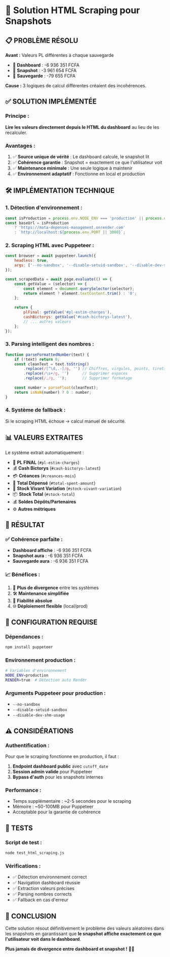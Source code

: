 # 🎯 Solution HTML Scraping pour Snapshots

## 📋 **PROBLÈME RÉSOLU**

**Avant :** Valeurs PL différentes à chaque sauvegarde
- 🎯 **Dashboard** : -6 936 351 FCFA  
- 📸 **Snapshot** : -3 961 654 FCFA
- 💾 **Sauvegarde** : -79 655 FCFA

**Cause :** 3 logiques de calcul différentes créaient des incohérences.

## ✅ **SOLUTION IMPLÉMENTÉE**

### **Principe :**
**Lire les valeurs directement depuis le HTML du dashboard** au lieu de les recalculer.

### **Avantages :**
1. ✅ **Source unique de vérité** : Le dashboard calcule, le snapshot lit
2. ✅ **Cohérence garantie** : Snapshot = exactement ce que l'utilisateur voit  
3. ✅ **Maintenance minimale** : Une seule logique à maintenir
4. ✅ **Environnement adaptatif** : Fonctionne en local et production

## 🛠️ **IMPLÉMENTATION TECHNIQUE**

### **1. Détection d'environnement :**
```javascript
const isProduction = process.env.NODE_ENV === 'production' || process.env.RENDER;
const baseUrl = isProduction 
    ? 'https://mata-depenses-management.onrender.com'
    : `http://localhost:${process.env.PORT || 3000}`;
```

### **2. Scraping HTML avec Puppeteer :**
```javascript
const browser = await puppeteer.launch({
    headless: true,
    args: ['--no-sandbox', '--disable-setuid-sandbox', '--disable-dev-shm-usage']
});

const scrapedData = await page.evaluate(() => {
    const getValue = (selector) => {
        const element = document.querySelector(selector);
        return element ? element.textContent.trim() : '0';
    };
    
    return {
        plFinal: getValue('#pl-estim-charges'),
        cashBictorys: getValue('#cash-bictorys-latest'),
        // ... autres valeurs
    };
});
```

### **3. Parsing intelligent des nombres :**
```javascript
function parseFormattedNumber(text) {
    if (!text) return 0;
    const cleanText = text.toString()
        .replace(/[^\d,.-]/g, '') // Chiffres, virgules, points, tirets
        .replace(/\s+/g, '')      // Supprimer espaces
        .replace(/,/g, '');       // Supprimer formatage
    
    const number = parseFloat(cleanText);
    return isNaN(number) ? 0 : number;
}
```

### **4. Système de fallback :**
Si le scraping HTML échoue → calcul manuel de sécurité.

## 📊 **VALEURS EXTRAITES**

Le système extrait automatiquement :
- 🎯 **PL FINAL** (`#pl-estim-charges`)
- 💰 **Cash Bictorys** (`#cash-bictorys-latest`)  
- 💳 **Créances** (`#creances-mois`)
- 💸 **Total Dépensé** (`#total-spent-amount`)
- 🌱 **Stock Vivant Variation** (`#stock-vivant-variation`)
- 📦 **Stock Total** (`#stock-total`)
- 💰 **Soldes Dépôts/Partenaires**
- ⚙️ **Autres métriques**

## 🚀 **RÉSULTAT**

### **✅ Cohérence parfaite :**
- **Dashboard affiche** : -6 936 351 FCFA
- **Snapshot aura** : -6 936 351 FCFA  
- **Sauvegarde aura** : -6 936 351 FCFA

### **📈 Bénéfices :**
1. 🔄 **Plus de divergence** entre les systèmes
2. 🛠️ **Maintenance simplifiée** 
3. 🎯 **Fiabilité absolue**
4. 🌐 **Déploiement flexible** (local/prod)

## 🔧 **CONFIGURATION REQUISE**

### **Dépendances :**
```bash
npm install puppeteer
```

### **Environnement production :**
```bash
# Variables d'environnement
NODE_ENV=production
RENDER=true  # Détection auto Render
```

### **Arguments Puppeteer pour production :**
- `--no-sandbox`
- `--disable-setuid-sandbox` 
- `--disable-dev-shm-usage`

## ⚠️ **CONSIDÉRATIONS**

### **Authentification :**
Pour que le scraping fonctionne en production, il faut :
1. **Endpoint dashboard public** avec `cutoff_date`
2. **Session admin valide** pour Puppeteer
3. **Bypass d'auth** pour les snapshots internes

### **Performance :**
- Temps supplémentaire : ~2-5 secondes pour le scraping
- Mémoire : ~50-100MB pour Puppeteer
- Acceptable pour la garantie de cohérence

## 🧪 **TESTS**

### **Script de test :**
```bash
node test_html_scraping.js
```

### **Vérifications :**
- ✅ Détection environnement correct
- ✅ Navigation dashboard réussie  
- ✅ Extraction valeurs précises
- ✅ Parsing nombres corrects
- ✅ Fallback en cas d'erreur

## 🎉 **CONCLUSION**

Cette solution résout définitivement le problème des valeurs aléatoires dans les snapshots en garantissant que **le snapshot affiche exactement ce que l'utilisateur voit dans le dashboard**.

**Plus jamais de divergence entre dashboard et snapshot !** 🎯✨
